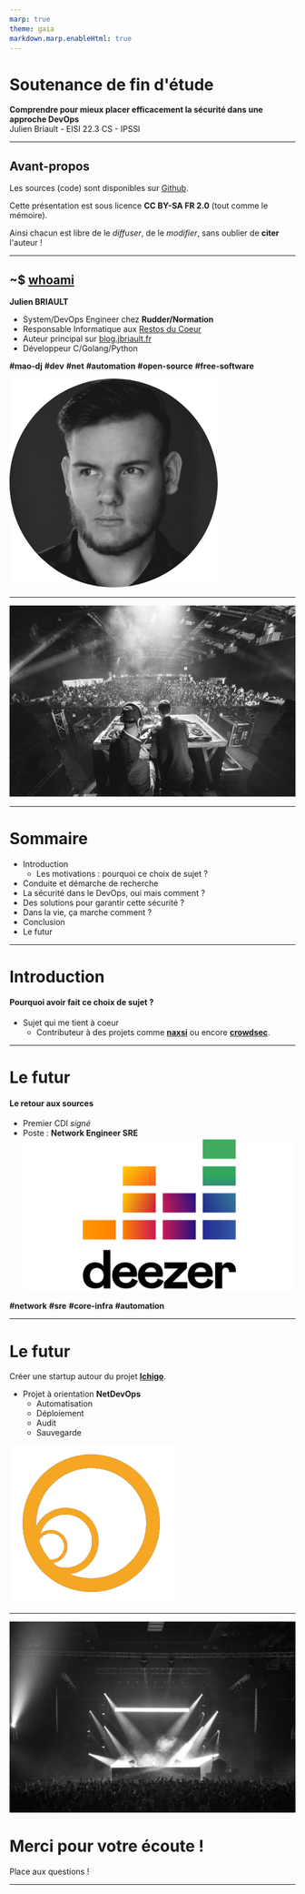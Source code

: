 ```yaml
---
marp: true
theme: gaia
markdown.marp.enableHtml: true
---
```


<style>
    section {
    background-color: #fefefe;
    color: #333;
    }
    img[alt~="center"] {
    display: block;
    margin: 0 auto;
    }
    blockquote {
    background: #ffedcc;
    border-left: 10px solid #d1bf9d;
    margin: 1.5em 10px;
    padding: 0.5em 10px;
    }
    blockquote:before{
    content: unset;
    }
    blockquote:after{
    content: unset;
    }
</style>

<!-- _class: lead -->
<!-- paginate: false --->
<!-- header: "" -->

# Soutenance de fin d'étude
**Comprendre pour mieux placer efficacement la sécurité dans une approche DevOps**
<br>
Julien Briault - EISI 22.3 CS - IPSSI

---
<!-- paginate: true --->
<!-- header: _IPSSI/Normation_  -->
## Avant-propos

Les sources (code) sont disponibles sur [Github](https://github.com/julienbriault/presentation).

Cette présentation est sous licence **CC BY-SA FR 2.0** (tout comme le mémoire).

Ainsi chacun est libre de le *diffuser*, de le *modifier*, sans oublier de **citer** l'auteur !

---

## ~$ [whoami](https://blog.jbriault.fr/whoami/)

**Julien BRIAULT**

- System/DevOps Engineer chez **Rudder/Normation**
- Responsable Informatique aux [Restos du Coeur](https://www.restosducoeur.org/)
- Auteur principal sur [blog.jbriault.fr](https://blog.jbriault.fr)
- Développeur C/Golang/Python

**#mao-dj** **#dev** **#net** **#automation** **#open-source** **#free-software**

![bg fit right:40%](img/julien.png)

---
<!-- header: "" -->
![bg](img/set.png)


---
<!-- header: _IPSSI/Normation_  -->
# Sommaire

- Introduction
  - Les motivations : pourquoi ce choix de sujet ?
- Conduite et démarche de recherche
- La sécurité dans le DevOps, oui mais comment ?
- Des solutions pour garantir cette sécurité ?
- Dans la vie, ça marche comment ?
- Conclusion
- Le futur

---

# Introduction

#### Pourquoi avoir fait ce choix de sujet ?

- Sujet qui me tient à coeur
  - Contributeur à des projets comme [**naxsi**](https://github.com/nbs-system/naxsi) ou encore [**crowdsec**](https://github.com/crowdsecurity/crowdsec).

---

# Le futur
#### Le retour aux sources

- Premier CDI *signé*
- Poste : **Network Engineer SRE** ![bg fit right:40%](img/deezer.png)

**#network** **#sre** **#core-infra** **#automation**

---

# Le futur

Créer une startup autour du projet [**Ichigo**](https://github.com/ichigoproject).

- Projet à orientation **NetDevOps**
  - Automatisation
  - Déploiement
  - Audit
  - Sauvegarde

![bg fit right:40%](img/ichigo.png)

---
<!-- header: "" -->
![bg left:33%](img/set-2.jpg)
<br>
# Merci pour votre écoute !
Place aux questions !

---
